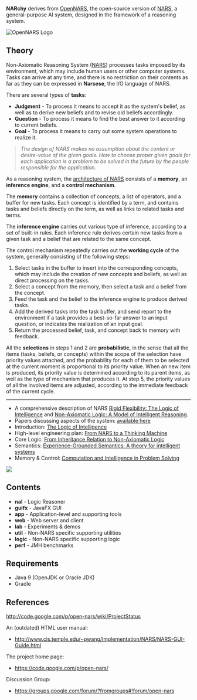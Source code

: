 **NARchy** derives from [OpenNARS](https://github.com/opennars/opennars2), the open-source version of [NARS](https://sites.google.com/site/narswang/home), a general-purpose AI system, designed in the framework of a reasoning system.

![OpenNARS Logo](https://bitbucket.org/seh/narchy/raw/master/doc/narchy.jpg)

Theory
------

Non-Axiomatic Reasoning System ([NARS](https://sites.google.com/site/narswang/home)) processes tasks imposed by its environment, which may include human users or other computer systems. Tasks can arrive at any time, and there is no restriction on their contents as far as they can be expressed in __Narsese__, the I/O language of NARS.

There are several types of __tasks__:

 * **Judgment** - To process it means to accept it as the system's belief, as well as to derive new beliefs and to revise old beliefs accordingly.
 * **Question** -  To process it means to find the best answer to it according to current beliefs.
 * **Goal** - To process it means to carry out some system operations to realize it.

> _The design of NARS makes no assumption about the content or desire-value of the given goals. How to choose proper given goals for each application is a problem to be solved in the future by the people responsible for the application._

As a reasoning system, the [architecture of NARS](http://www.cis.temple.edu/~pwang/Implementation/NARS/architecture.pdf) consists of a **memory**, an **inference engine**, and a **control mechanism**.

The **memory** contains a collection of concepts, a list of operators, and a buffer for new tasks. Each concept is identified by a term, and contains tasks and beliefs directly on the term, as well as links to related tasks and terms.

The **inference engine** carries out various type of inference, according to a set of built-in rules. Each inference rule derives certain new tasks from a given task and a belief that are related to the same concept.

The control mechanism repeatedly carries out the **working cycle** of the system, generally consisting of the following steps:

 1. Select tasks in the buffer to insert into the corresponding concepts, which may include the creation of new concepts and beliefs, as well as direct processing on the tasks.
 2. Select a concept from the memory, then select a task and a belief from the concept.
 3. Feed the task and the belief to the inference engine to produce derived tasks.
 4. Add the derived tasks into the task buffer, and send report to the environment if a task provides a best-so-far answer to an input question, or indicates the realization of an input goal.
 5. Return the processed belief, task, and concept back to memory with feedback.

All the **selections** in steps 1 and 2 are **probabilistic**, in the sense that all the items (tasks, beliefs, or concepts) within the scope of the selection have priority values attached, and the probability for each of them to be selected at the current moment is proportional to its priority value. When an new item is produced, its priority value is determined according to its parent items, as well as the type of mechanism that produces it. At step 5, the priority values of all the involved items are adjusted, according to the immediate feedback of the current cycle.

----

 * A comprehensive description of NARS [Rigid Flexibility: The Logic of Intelligence](http://www.springer.com/west/home/computer/artificial?SGWID=4-147-22-173659733-0) and [Non-Axiomatic Logic: A Model of Intelligent Reasoning](http://www.worldscientific.com/worldscibooks/10.1142/8665).
 * Papers discussing aspects of the system: [available here](http://www.cis.temple.edu/~pwang/papers.html)
 * Introduction: [The Logic of Intelligence](http://www.cis.temple.edu/~pwang/Publication/logic_intelligence.pdf)
 * High-level engineering plan: [From NARS to a Thinking Machine](http://www.cis.temple.edu/~pwang/Publication/roadmap.pdf)
 * Core Logic: [From Inheritance Relation to Non-Axiomatic Logic](http://www.cis.temple.edu/~pwang/Publication/inheritance_nal.pdf)
 * Semantics: [Experience-Grounded Semantics: A theory for intelligent systems](http://www.cis.temple.edu/~pwang/Publication/semantics.pdf)
 * Memory & Control: [Computation and Intelligence in Problem Solving](http://www.cis.temple.edu/~pwang/Writing/computation.pdf)

[![](https://badge.imagelayers.io/automenta/narchy:latest.svg)](https://imagelayers.io/?images=automenta/narchy:latest 'Docker badge imagelayers.io')

Contents
--------
 * **nal** - Logic Reasoner
 * **guifx** - JavaFX GUI
 * **app** - Application-level and supporting tools
 * **web** - Web server and client
 * **lab** - Experiments & demos
 * **util** - Non-NARS specific supporting utilities
 * **logic** - Non-NARS specific supporting logic
 * **perf** - JMH benchmarks

Requirements
------------
 * Java 9 (OpenJDK or Oracle JDK)
 * Gradle

References
----------
http://code.google.com/p/open-nars/wiki/ProjectStatus

An (outdated) HTML user manual:
 * http://www.cis.temple.edu/~pwang/Implementation/NARS/NARS-GUI-Guide.html

The project home page:
 * https://code.google.com/p/open-nars/

Discussion Group:
 * https://groups.google.com/forum/?fromgroups#!forum/open-nars
